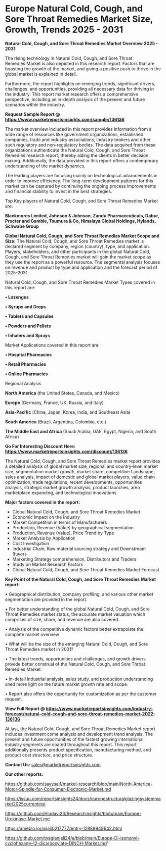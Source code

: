  # Europe Natural Cold, Cough, and Sore Throat Remedies Market Size, Growth, Trends 2025 - 2031

<Strong> Natural Cold, Cough, and Sore Throat Remedies Market Overview 2025 - 2031</strong>

The rising technology in Natural Cold, Cough, and Sore Throat Remedies Market is also depicted in this research report. Factors that are boosting the growth of the market, and giving a positive push to thrive in the global market is explained in detail.

Furthermore, the report highlights on emerging trends, significant drivers, challenges, and opportunities, providing all necessary data for thriving in the industry. This report market research offers a comprehensive perspective, including an in-depth analysis of the present and future scenarios within the industry.

<strong>Request Sample Report @ <a href=https://www.marketreportsinsights.com/sample/136136>https://www.marketreportsinsights.com/sample/136136</a></strong>

The market overview included in this report provides information from a wide range of resources like government organizations, established companies, trade and industry associations, industry brokers and other such regulatory and non-regulatory bodies. The data acquired from these organizations authenticate the Natural Cold, Cough, and Sore Throat Remedies research report, thereby aiding the clients in better decision making. Additionally, the data provided in this report offers a contemporary understanding of the market dynamics.

The leading players are focusing mainly on technological advancements in order to improve efficiency. The long-term development patterns for this market can be captured by continuing the ongoing process improvements and financial stability to invest in the best strategies.

Top Key players of Natural Cold, Cough, and Sore Throat Remedies Market are:

<strong>Blackmores Limited, Johnson & Johnson, Zandu Pharmaceuticals, Dabur, Procter and Gamble, Tsumura & Co, Himalaya Global Holdings, Hylands, Schwabe Group</strong>

<strong><b>Global Natural Cold, Cough, and Sore Throat Remedies Market Scope and Size:</b></strong>
The Natural Cold, Cough, and Sore Throat Remedies market is declared segment by company, region (country), type, and application. Players, stakeholders, and other participants in the global Natural Cold, Cough, and Sore Throat Remedies market will gain the market scope as they use the report as a powerful resource. The segmental analysis focuses on revenue and product by type and application and the forecast period of 2025-2031.

Natural Cold, Cough, and Sore Throat Remedies Market Types covered in this report are:

<strong>• Lozenges

• Syrups and Drops

• Tablets and Capsules

• Powders and Pellets

• Inhalers and Sprays</strong>

Market Applications covered in this report are:

<strong>• Hospital Pharmacies

• Retail Pharmacies

• Online Pharmacies</strong> 

Regional Analysis

<strong>North America</strong> (the United States, Canada, and Mexico)

<strong>Europe</strong> (Germany, France, UK, Russia, and Italy)

<strong>Asia-Pacific</strong> (China, Japan, Korea, India, and Southeast Asia)

<strong>South America</strong> (Brazil, Argentina, Colombia, etc.)

<strong>The Middle East and Africa</strong> (Saudi Arabia, UAE, Egypt, Nigeria, and South Africa)

<strong>Go For Interesting Discount Here: <a href=https://www.marketreportsinsights.com/discount/136136>https://www.marketreportsinsights.com/discount/136136</a></strong>

The Natural Cold, Cough, and Sore Throat Remedies market report provides a detailed analysis of global market size, regional and country-level market size, segmentation market growth, market share, competitive Landscape, sales analysis, impact of domestic and global market players, value chain optimization, trade regulations, recent developments, opportunities analysis, strategic market growth analysis, product launches, area marketplace expanding, and technological innovations.

<strong><b>Major factors covered in the report:</b></strong>
<ul>
  <li>Global Natural Cold, Cough, and Sore Throat Remedies Market </li>
  <li>Economic Impact on the Industry</li>
  <li>Market Competition in terms of Manufacturers</li>
  <li>Production, Revenue (Value) by geographical segmentation</li>
  <li>Production, Revenue (Value), Price Trend by Type</li>
  <li>Market Analysis by Application</li>
  <li>Cost Investigation</li>
  <li>Industrial Chain, Raw material sourcing strategy and Downstream Buyers</li>
  <li>Marketing Strategy comprehension, Distributors and Traders</li>
  <li>Study on Market Research Factors</li>
  <li>Global Natural Cold, Cough, and Sore Throat Remedies Market Forecast</li>
</ul>

<strong><b>Key Point of the Natural Cold, Cough, and Sore Throat Remedies Market report:</b></strong>

• Geographical distribution, company profiling, and various other market segmentation are provided in the report.

• For better understanding of the global Natural Cold, Cough, and Sore Throat Remedies market status, the accurate market valuation which comprises of size, share, and revenue are also covered.

• Analysis of the competitive dynamic factors better extrapolate the complete market overview

• What will be the size of the emerging Natural Cold, Cough, and Sore Throat Remedies market in 2031?

• The latest trends, opportunities and challenges, and growth drivers provide better construal of the Natural Cold, Cough, and Sore Throat Remedies Market.

• In-detail industrial analysis, sales study, and production understanding shed more light on the future market growth rate and scope.

• Report also offers the opportunity for customization as per the customer request.

<strong><b>View Full Report @ <a href=https://www.marketreportsinsights.com/industry-forecast/natural-cold-cough-and-sore-throat-remedies-market-2022-136136>https://www.marketreportsinsights.com/industry-forecast/natural-cold-cough-and-sore-throat-remedies-market-2022-136136</a></b></strong>


At last, the Natural Cold, Cough, and Sore Throat Remedies Market report includes investment come analysis and development trend analysis. The present and future opportunities of the fastest growing international industry segments are coated throughout this report. This report additionally presents product specification, manufacturing method, and product cost structure, and price structure.

<strong>Contact Us:</strong>
sales@marketreportsinsights.com

<strong>Our other reports:</strong>

<a href=https://github.com/sayysaif/market-research/blob/main/North-America-Motor-Spindle-for-Consumer-Electronic-Market.md>https://github.com/sayysaif/market-research/blob/main/North-America-Motor-Spindle-for-Consumer-Electronic-Market.md</a>

<a href=https://issuu.com/reportsinsights24/docs/europestructuralglazingsystemmarket2025currentinsi>https://issuu.com/reportsinsights24/docs/europestructuralglazingsystemmarket2025currentinsi</a>

<a href=https://github.com/Hindavi23/Researchinsights/blob/main/Europe-Urokinase-Market.md>https://github.com/Hindavi23/Researchinsights/blob/main/Europe-Urokinase-Market.md</a>

<a href=https://ameblo.jp/anjali0217777/entry-12888949642.html>https://ameblo.jp/anjali0217777/entry-12888949642.html</a>

<a href=https://github.com/tyagianjali24/a/blob/main/Europe-Di-isononyl-cyclohexane-12-dicarboxylate-DINCH-Market.md>https://github.com/tyagianjali24/a/blob/main/Europe-Di-isononyl-cyclohexane-12-dicarboxylate-DINCH-Market.md</a>"
